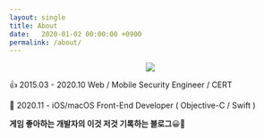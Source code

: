 ```yaml
---
layout: single
title: About
date:   2020-01-02 00:00:00 +0900
permalink: /about/
---
```

<p align="center">
    <img src='{{ "/assets/images/profile.jpeg" | absolute_url }}'>
</p>

👍 2015.03 - 2020.10   Web / Mobile Security Engineer / CERT

🚀 2020.11 -           iOS/macOS Front-End Developer ( Objective-C / Swift )

**게임 좋아하는 개발자의 이것 저것 기록하는 블로그**😀🥳

